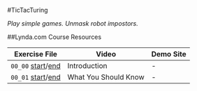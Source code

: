 #TicTacTuring

_Play simple games. Unmask robot impostors._

##Lynda.com Course Resources

| Exercise File | Video | Demo Site |
| ------------- | ----- | --------- |
| `00_00` [start](../../tree/00_00_start)/[end](/tree/00_00_end) | Introduction | - |
| `00_01` [start](/tree/00_01_start)/[end](/tree/00_01_end) | What You Should Know | - |
